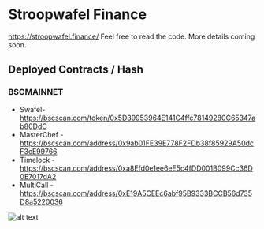 # Stroopwafel Finance

https://stroopwafel.finance/ Feel free to read the code. More details coming soon.

## Deployed Contracts / Hash

### BSCMAINNET

- Swafel- https://bscscan.com/token/0x5D39953964E141C4ffc78149280C65347ab80DdC
- MasterChef - https://bscscan.com/address/0x9ab01FE39E778F2FDb38f85929A50dcF3cE99766
- Timelock - https://bscscan.com/address/0xa8Efd0e1ee6eE5c4fDD001B099Cc36D0E7017dA2
- MultiCall - https://bscscan.com/address/0xE19A5CEEc6abf95B9333BCCB56d735D8a5220036

[logo]: https://stroopwafel.finance/images/nfts/39.png "GIF"
![alt text][logo]
